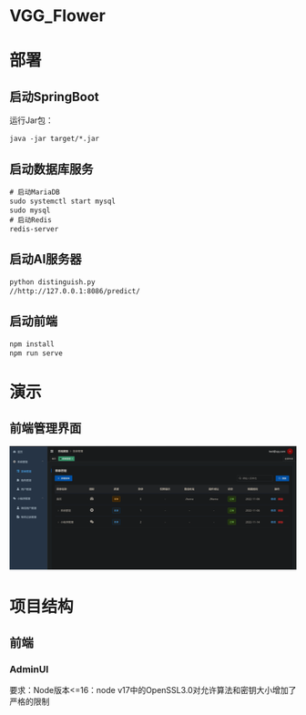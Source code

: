 # VGG_Flower

# 部署

## 启动SpringBoot

运行Jar包：

```shell
java -jar target/*.jar
```

## 启动数据库服务

```shell
# 启动MariaDB
sudo systemctl start mysql
sudo mysql 
# 启动Redis
redis-server
```

## 启动AI服务器

```shell
python distinguish.py
//http://127.0.0.1:8086/predict/
```

## 启动前端

```shell
npm install
npm run serve
```

# 演示



## 前端管理界面

![](./.resources/images/前端-主界面.png)

# 项目结构

## 前端

### AdminUI

要求：Node版本<=16：node v17中的OpenSSL3.0对允许算法和密钥大小增加了严格的限制
